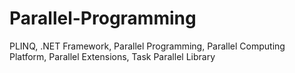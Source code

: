 # Parallel-Programming
 PLINQ, .NET Framework, Parallel Programming, Parallel Computing Platform, Parallel Extensions, Task Parallel Library
